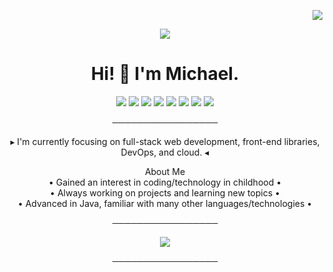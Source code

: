 <p align='right'>
 <img src="https://komarev.com/ghpvc/?username=Mikedeejay2&style=flat-square" />
</p>

<p align='center'>
 <img src="https://github.com/Mikedeejay2/Mikedeejay2/assets/58639173/7261a4f7-f3e3-457e-8257-6cbf973e82a9" />
</p>

<h1 align='center'>
  Hi! 👋 I'm Michael.
</h1>

<p align='center'>
 <img src="https://img.shields.io/badge/java-%23ED8B00.svg?&style=for-the-badge&logo=java&logoColor=white" />
 <img src="https://img.shields.io/badge/TypeScript-007ACC?style=for-the-badge&logo=typescript&logoColor=white" />
 <img src="https://img.shields.io/badge/React-20232A?style=for-the-badge&logo=react&logoColor=61DAF" />
 <img src="https://img.shields.io/badge/CSS3-1572B6?style=for-the-badge&logo=css3&logoColor=white" />
 <img src="https://img.shields.io/badge/HTML5-E34F26?style=for-the-badge&logo=html5&logoColor=white" />
 <img src="https://img.shields.io/badge/Python-FFD43B?style=for-the-badge&logo=python&logoColor=blue" />
 <img src="https://img.shields.io/badge/kubernetes-326ce5.svg?&style=for-the-badge&logo=kubernetes&logoColor=white" />
 <img src="https://img.shields.io/badge/Docker-2CA5E0?style=for-the-badge&logo=docker&logoColor=white" />
</p>

<p align='center'>
 ─────────────────
</p>

<p align='center'>
 ▸ I'm currently focusing on full-stack web development, front-end libraries, DevOps, and cloud. ◂
</p>

<p align='center'>
 About Me <br>
  • Gained an interest in coding/technology in childhood •  <br>
  • Always working on projects and learning new topics •  <br>
  • Advanced in Java, familiar with many other languages/technologies •  <br>
</p>

<p align='center'>
 ─────────────────
</p>

<p align='center'>
 <img src="https://streak-stats.demolab.com/?user=Mikedeejay2&theme=prussian"/>
</p>

<p align='center'>
 ─────────────────
 </p>
